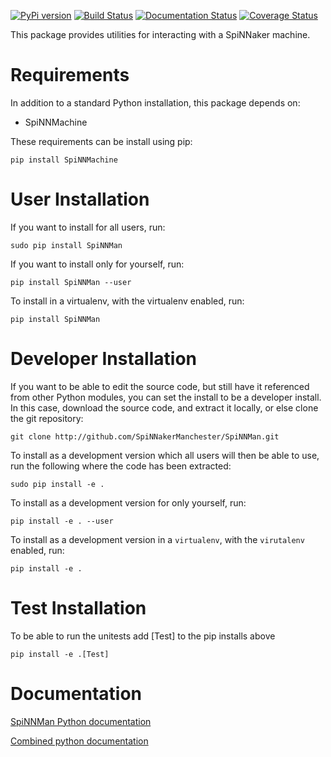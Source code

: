 [![PyPi version](https://img.shields.io/pypi/v/SpiNNMan.svg?style=flat)](https://pypi.org/project/SpiNNMan/)
[![Build Status](https://github.com/SpiNNakerManchester/SpiNNMan/workflows/Python%20Actions/badge.svg?branch=master)](https://github.com/SpiNNakerManchester/SpiNNMan/actions?query=workflow%3A%22Python+Actions%22+branch%3Amaster)
[![Documentation Status](https://readthedocs.org/projects/spinnman/badge/?version=7.4.1)](https://spinnman.readthedocs.io/en/7.4.1)
[![Coverage Status](https://coveralls.io/repos/github/SpiNNakerManchester/SpiNNMan/badge.svg?branch=master)](https://coveralls.io/github/SpiNNakerManchester/SpiNNMan?branch=master)


This package provides utilities for interacting with a SpiNNaker machine.

Requirements
============
In addition to a standard Python installation, this package depends on:

 - SpiNNMachine

These requirements can be install using pip:

    pip install SpiNNMachine

User Installation
=================
If you want to install for all users, run:

    sudo pip install SpiNNMan

If you want to install only for yourself, run:

    pip install SpiNNMan --user

To install in a virtualenv, with the virtualenv enabled, run:

    pip install SpiNNMan

Developer Installation
======================
If you want to be able to edit the source code, but still have it referenced
from other Python modules, you can set the install to be a developer install.
In this case, download the source code, and extract it locally, or else clone
the git repository:

    git clone http://github.com/SpiNNakerManchester/SpiNNMan.git

To install as a development version which all users will then be able to use,
run the following where the code has been extracted:

    sudo pip install -e .

To install as a development version for only yourself, run:

    pip install -e . --user

To install as a development version in a `virtualenv`, with the `virutalenv`
enabled, run:

    pip install -e .

Test Installation
=================
To be able to run the unitests add [Test] to the pip installs above

    pip install -e .[Test]

Documentation
=============
[SpiNNMan Python documentation](http://spinnman.readthedocs.io/en/7.4.1)

[Combined python documentation](http://spinnakermanchester.readthedocs.io/en/7.4.1)
